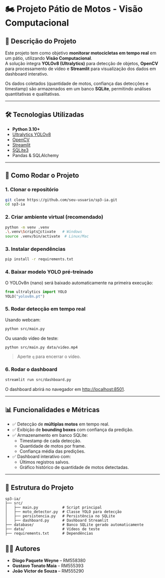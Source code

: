 # 🏍️ Projeto Pátio de Motos - Visão Computacional

## 📖 Descrição do Projeto
Este projeto tem como objetivo **monitorar motocicletas em tempo real** em um pátio, utilizando **Visão Computacional**.  
A solução integra **YOLOv8 (Ultralytics)** para detecção de objetos, **OpenCV** para processamento de vídeo e **Streamlit** para visualização dos dados em dashboard interativo.  

Os dados coletados (quantidade de motos, confiança das detecções e timestamp) são armazenados em um banco **SQLite**, permitindo análises quantitativas e qualitativas.

---

## 🛠️ Tecnologias Utilizadas
- **Python 3.10+**
- [Ultralytics YOLOv8](https://github.com/ultralytics/ultralytics)
- [OpenCV](https://opencv.org/)
- [Streamlit](https://streamlit.io/)
- [SQLite3](https://www.sqlite.org/index.html)
- Pandas & SQLAlchemy

---

## 🚀 Como Rodar o Projeto

### 1. Clonar o repositório
```bash
git clone https://github.com/seu-usuario/sp3-ia.git
cd sp3-ia
```

### 2. Criar ambiente virtual (recomendado)
```bash
python -m venv .venv
.\.venv\Scriptsctivate   # Windows
source .venv/bin/activate  # Linux/Mac
```

### 3. Instalar dependências
```bash
pip install -r requirements.txt
```

### 4. Baixar modelo YOLO pré-treinado
O YOLOv8n (nano) será baixado automaticamente na primeira execução:
```python
from ultralytics import YOLO
YOLO("yolov8n.pt")
```

### 5. Rodar detecção em tempo real
Usando webcam:
```bash
python src/main.py
```

Ou usando vídeo de teste:
```bash
python src/main.py data/video.mp4
```

> Aperte `q` para encerrar o vídeo.

### 6. Rodar o dashboard
```bash
streamlit run src/dashboard.py
```

O dashboard abrirá no navegador em [http://localhost:8501](http://localhost:8501).

---

## 📊 Funcionalidades e Métricas
- ✅ Detecção de **múltiplas motos** em tempo real.  
- ✅ Exibição de **bounding boxes** com confiança da predição.  
- ✅ Armazenamento em banco SQLite:
  - Timestamp de cada detecção.  
  - Quantidade de motos por frame.  
  - Confiança média das predições.  
- ✅ Dashboard interativo com:
  - Últimos registros salvos.  
  - Gráfico histórico de quantidade de motos detectadas.  

---

## 📂 Estrutura do Projeto
```
sp3-ia/
├── src/
│   ├── main.py           # Script principal
│   ├── moto_detector.py  # Classe YOLO para detecção
│   ├── persistencia.py   # Persistência no SQLite
│   ├── dashboard.py      # Dashboard Streamlit
├── database/             # Banco SQLite gerado automaticamente
├── data/                 # Vídeos de teste
├── requirements.txt      # Dependências
```



## 👨‍💻 Autores
- **Diogo Paquete Weyne** – RM558380
- **Gustavo Tonato Maia** – RM555393
- **João Victor de Souza** – RM555290  
